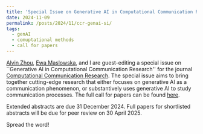 ```yaml
---
title: 'Special Issue on Generative AI in Computational Communication Research'
date: 2024-11-09
permalink: /posts/2024/11/ccr-genai-si/
tags:
  - genAI
  - comuptational methods
  - call for papers
---
```


[Alvin Zhou](https://cla.umn.edu/about/directory/profile/alvinyxz), [Ewa Maslowska](https://media.illinois.edu/advertising/maslowska-ewa), and I are guest-editing a special issue on ``Generative AI in Computational Communication Research'' for the journal [Computational Communication Research](https://journal.computationalcommunication.org/). The special issue aims to bring together cutting-edge research that either focuses on generative AI as a communication phenomenon, or substantively uses generative AI to study communication processes. The full call for papers can be found [here](https://z.umn.edu/ccrgenai).

Extended abstracts are due 31 December 2024. Full papers for shortlisted abstracts will be due for peer review on 30 April 2025.

Spread the word!


